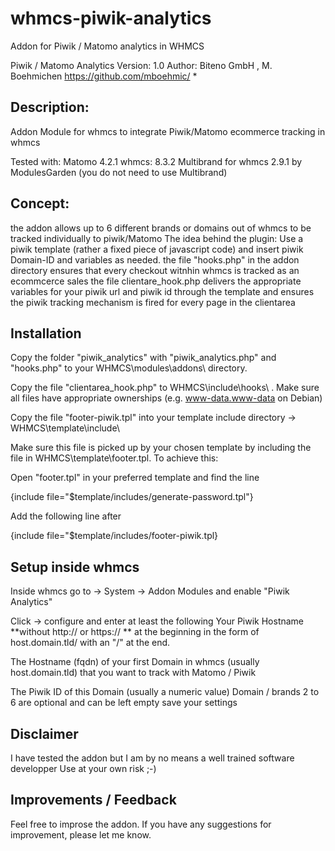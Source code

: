 # whmcs-piwik-analytics
Addon for Piwik / Matomo analytics in WHMCS


Piwik / Matomo Analytics
Version: 1.0
Author: Biteno GmbH , M. Boehmichen 
https://github.com/mboehmic/
 *
## Description:
Addon Module for whmcs to integrate Piwik/Matomo ecommerce tracking in whmcs

Tested with: 
Matomo 4.2.1 
whmcs: 8.3.2
Multibrand for whmcs 2.9.1 by ModulesGarden (you do not need to use Multibrand)

## Concept:
the addon allows up to 6 different brands or domains out of whmcs to be tracked individually to piwik/Matomo
The idea behind the plugin: Use a piwik template (rather a fixed piece of javascript code) and insert piwik Domain-ID and variables as needed.
the file "hooks.php" in the addon directory ensures that every checkout witnhin whmcs is tracked as an ecommcerce sales
the file clientare_hook.php delivers the appropriate variables for your piwik url and piwik id through the template and
ensures the piwik tracking mechanism is fired for every page in the clientarea

## Installation
Copy the folder "piwik_analytics" with  "piwik_analytics.php" and "hooks.php" to your WHMCS\modules\addons\ directory.

Copy the file "clientarea_hook.php" to WHMCS\include\hooks\ . Make sure all files have appropriate ownerships (e.g. www-data.www-data on Debian)

Copy the file "footer-piwik.tpl" into your template include directory -> WHMCS\template\include\ 

Make sure this file is picked up by your chosen template by including the file in 
WHMCS\template\footer.tpl. To achieve this:

Open "footer.tpl" in your preferred template and find the line

{include file="$template/includes/generate-password.tpl"}

Add the following line after 

{include file="$template/includes/footer-piwik.tpl}


## Setup inside whmcs
Inside whmcs go to -> System -> Addon Modules and enable "Piwik Analytics"
 
Click -> configure and enter at least the following
Your Piwik Hostname **without http:// or https:// ** at the beginning in the form of host.domain.tld/ with an "/" at the end.

The Hostname (fqdn) of your first Domain in whmcs (usually host.domain.tld) that you want to track with Matomo / Piwik

The Piwik ID of this Domain (usually a numeric value)
Domain / brands 2 to 6 are optional and can be left empty
 save your settings
 
## Disclaimer
I have tested the addon but I am by no means a well trained software developper 
Use at your own risk ;-) 

## Improvements / Feedback
Feel free to improse the addon. If you have any suggestions for improvement, please let me know.
